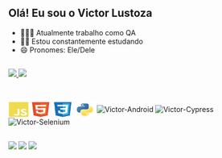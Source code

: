 ## Olá! Eu sou o Victor Lustoza

- 👨🏻‍💻 Atualmente trabalho como QA
- 🐱‍💻 Estou constantemente estudando
- 😄 Pronomes: Ele/Dele

##
<div>
    <a href="https://github.com/victorlustoza/victorlustoza">
    <img height="160em" src="https://github-readme-stats.vercel.app/api?username=victorlustoza&show_icons=true&theme=holi&include_all_commits=true&count_private=true"/>
    <img height="160em" src="https://github-readme-stats.vercel.app/api/top-langs/?username=victorlustoza&layout=compact&lags_count=16&theme=holi"/>
</div>

##
<div style="display: inline-block"><br>
    <img align="center" alt="Victor-Js" height="30" width="40" src="https://raw.githubusercontent.com/devicons/devicon/master/icons/javascript/javascript-plain.svg">
    <img align="center" alt="Victor-HTML" height="30" width="40" src="https://raw.githubusercontent.com/devicons/devicon/master/icons/html5/html5-original.svg">
    <img align="center" alt="Victor-CSS" height="30" width="40" src="https://raw.githubusercontent.com/devicons/devicon/master/icons/css3/css3-original.svg">
    <img align="center" alt="Victor-Python" height="30" width="40" src="https://raw.githubusercontent.com/devicons/devicon/master/icons/python/python-original.svg">
    <img align="center" alt="Victor-Android" height="30" width="40" src="https://cdn.jsdelivr.net/gh/devicons/devicon/icons/android/android-plain-wordmark.svg">
    <img align="center" alt="Victor-Cypress" height="30" width="40" src="https://avatars.githubusercontent.com/u/8908513?s=200&v=4" />
    <img align="center" alt="Victor-Selenium" height="30" width="30" src="https://cdn.jsdelivr.net/gh/devicons/devicon/icons/selenium/selenium-original.svg" />
</div>

##
<div>
    <a href="mailto:victorlustoza.qa@gmail.com"><img src="https://img.shields.io/badge/Gmail-D14836?style=for-the-badge&logo=gmail&logoColor=white" target="_blank"></a>
    <a href="https://www.linkedin.com/in/victor-lustoza-82b822232/" target="_blank"><img src="https://img.shields.io/badge/LinkedIn-0077B5?style=for-the-badge&logo=linkedin&logoColor=white" target="_blank"></a>
    <a href="victorlustoza"><img src="https://img.shields.io/badge/Discord-7289DA?style=for-the-badge&logo=discord&logoColor=white" target="_blank"></a>
</div>
